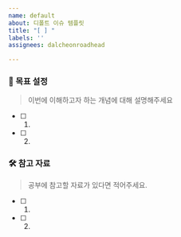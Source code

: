 ```yaml
---
name: default
about: 디폴트 이슈 템플릿
title: "[ ] "
labels: ''
assignees: dalcheonroadhead

---
```


### 🔎 목표 설정

>  이번에 이해하고자 하는 개념에 대해 설명해주세요

- [ ] 1.
- [ ] 2.

### 🛠️ 참고 자료 

> 공부에 참고할 자료가 있다면 적어주세요. 

- [ ] 1.
- [ ] 2.

